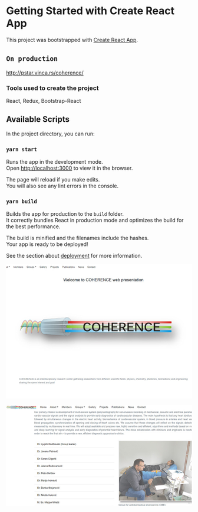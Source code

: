 # Getting Started with Create React App

This project was bootstrapped with [Create React App](https://github.com/facebook/create-react-app).

## `On production`

http://pstar.vinca.rs/coherence/ 


### Tools used to create the project

React, Redux, Bootstrap-React

## Available Scripts

In the project directory, you can run:

### `yarn start`

Runs the app in the development mode.\
Open [http://localhost:3000](http://localhost:3000) to view it in the browser.

The page will reload if you make edits.\
You will also see any lint errors in the console.


### `yarn build`

Builds the app for production to the `build` folder.\
It correctly bundles React in production mode and optimizes the build for the best performance.

The build is minified and the filenames include the hashes.\
Your app is ready to be deployed!

See the section about [deployment](https://facebook.github.io/create-react-app/docs/deployment) for more information.


![](screenshots/pics1.jpg)

![](screenshots/pics2.jpg)




